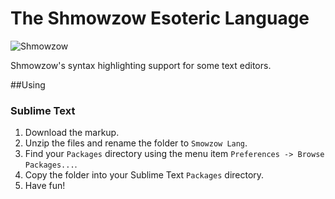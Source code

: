 # The Shmowzow Esoteric Language

![Shmowzow](https://raw.githubusercontent.com/shmowzow/shmowzow-lang/master/shmowzow.gif)

Shmowzow's syntax highlighting support for some text editors. 

##Using

### Sublime Text

1. Download the markup. 
2. Unzip the files and rename the folder to `Smowzow Lang`.
3. Find your `Packages` directory using the menu item  `Preferences -> Browse Packages...`.
4. Copy the folder into your Sublime Text `Packages` directory.
5. Have fun!